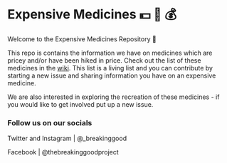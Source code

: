 # Expensive Medicines :dollar: :pill: :moneybag:

Welcome to the Expensive Medicines Repository :wave:

This repo is contains the information we have on medicines which are pricey and/or have been hiked in price. Check out the list of these medicines in the [wiki](https://github.com/TheBreakingGoodProject/Expensive-Medicines/wiki). 
This list is a living list and you can contribute by starting a new issue and sharing information you have on an expensive medicine.

We are also interested in exploring the recreation of these medicines - if you would like to get involved put up a new issue.


### Follow us on our socials

Twitter and Instagram | @_breakinggood

Facebook | @thebreakinggoodproject

